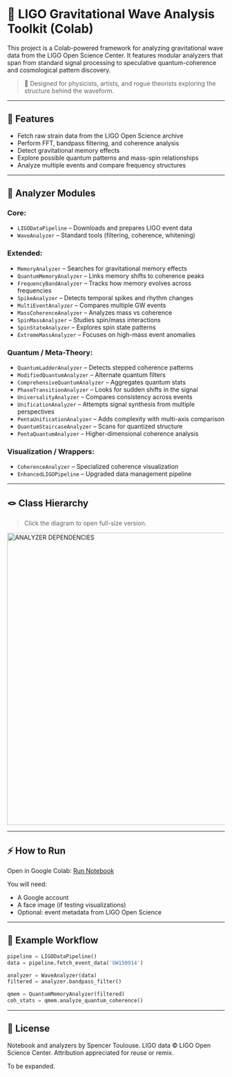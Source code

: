 # 🌌 LIGO Gravitational Wave Analysis Toolkit (Colab)

This project is a Colab-powered framework for analyzing gravitational wave data from the LIGO Open Science Center. It features modular analyzers that span from standard signal processing to speculative quantum-coherence and cosmological pattern discovery.

> 🔄 Designed for physicists, artists, and rogue theorists exploring the structure behind the waveform.

---

## 🔗 Features

- Fetch raw strain data from the LIGO Open Science archive
- Perform FFT, bandpass filtering, and coherence analysis
- Detect gravitational memory effects
- Explore possible quantum patterns and mass-spin relationships
- Analyze multiple events and compare frequency structures

---

## 🔨 Analyzer Modules

### Core:
- `LIGODataPipeline` – Downloads and prepares LIGO event data
- `WaveAnalyzer` – Standard tools (filtering, coherence, whitening)

### Extended:
- `MemoryAnalyzer` – Searches for gravitational memory effects
- `QuantumMemoryAnalyzer` – Links memory shifts to coherence peaks
- `FrequencyBandAnalyzer` – Tracks how memory evolves across frequencies
- `SpikeAnalyzer` – Detects temporal spikes and rhythm changes
- `MultiEventAnalyzer` – Compares multiple GW events
- `MassCoherenceAnalyzer` – Analyzes mass vs coherence
- `SpinMassAnalyzer` – Studies spin/mass interactions
- `SpinStateAnalyzer` – Explores spin state patterns
- `ExtremeMassAnalyzer` – Focuses on high-mass event anomalies

### Quantum / Meta-Theory:
- `QuantumLadderAnalyzer` – Detects stepped coherence patterns
- `ModifiedQuantumAnalyzer` – Alternate quantum filters
- `ComprehensiveQuantumAnalyzer` – Aggregates quantum stats
- `PhaseTransitionAnalyzer` – Looks for sudden shifts in the signal
- `UniversalityAnalyzer` – Compares consistency across events
- `UnificationAnalyzer` – Attempts signal synthesis from multiple perspectives
- `PentaUnificationAnalyzer` – Adds complexity with multi-axis comparison
- `QuantumStaircaseAnalyzer` – Scans for quantized structure
- `PentaQuantumAnalyzer` – Higher-dimensional coherence analysis

### Visualization / Wrappers:
- `CoherenceAnalyzer` – Specialized coherence visualization
- `EnhancedLIGOPipeline` – Upgraded data management pipeline

---

## 🪢  Class Hierarchy

> Click the diagram to open full-size version.
<img width="676" alt="ANALYZER DEPENDENCIES" src="https://github.com/user-attachments/assets/a6333ecc-35ec-4517-845e-a2405a67b78e" />


---

## ⚡ How to Run

Open in Google Colab: [Run Notebook]([https://colab.research.google.com/drive/YOUR_NOTEBOOK_LINK](https://colab.research.google.com/drive/1RRdQftOy_VRbbJBSnXGsLLZ0Daq_NctI?usp=sharing))

You will need:
- A Google account
- A face image (if testing visualizations)
- Optional: event metadata from LIGO Open Science

---

## 📂 Example Workflow

```python
pipeline = LIGODataPipeline()
data = pipeline.fetch_event_data('GW150914')

analyzer = WaveAnalyzer(data)
filtered = analyzer.bandpass_filter()

qmem = QuantumMemoryAnalyzer(filtered)
coh_stats = qmem.analyze_quantum_coherence()
```




---

## 📜 License

Notebook and analyzers by Spencer Toulouse. LIGO data © LIGO Open Science Center.
Attribution appreciated for reuse or remix.

To be expanded.

